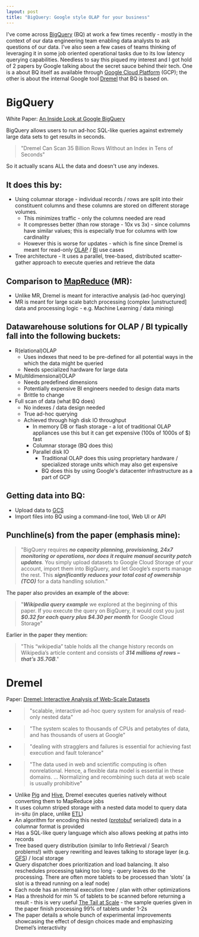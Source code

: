 ```yaml
---
layout: post
title: "BigQuery: Google style OLAP for your business"
---
```


I've come across [BigQuery](https://cloud.google.com/bigquery/) (BQ) at work a few times recently - mostly in the context of our data engineering team enabling data analysts to ask questions of our data. I've also seen a few cases of teams thinking of leveraging it in some job oriented operational tasks due to its low latency querying capabilities. Needless to say this piqued my interest and I got hold of 2 papers by Google talking about the secret sauce behind their tech. One is a about BQ itself as available through [Google Cloud Platform](https://cloud.google.com/) (GCP); the other is about the internal Google tool [Dremel](https://en.wikipedia.org/wiki/Dremel_(software)) that BQ is based on.

# BigQuery

White Paper: [An Inside Look at Google BigQuery](https://cloud.google.com/files/BigQueryTechnicalWP.pdf)

BigQuery allows users to run ad-hoc SQL-like queries against extremely large data sets to get results in seconds.

> "Dremel Can Scan 35 Billion Rows Without an Index in Tens of Seconds"

So it actually scans ALL the data and doesn't use any indexes.

## It does this by:

- Using columnar storage - individual records / rows are split into their constituent columns and these columns are stored on different storage volumes.
    - This minimizes traffic - only the columns needed are read
    - It compresses better (than row storage - 10x vs 3x) - since columns have similar values; this is especially true for columns with low cardinality
    - However this is worse for updates - which is fine since Dremel is meant for read-only [OLAP](https://en.wikipedia.org/wiki/Online_analytical_processing) / [BI](https://en.wikipedia.org/wiki/Business_intelligence) use cases
- Tree architecture - It uses a parallel, tree-based, distributed scatter-gather approach to execute queries and retrieve the data

## Comparison to [MapReduce](https://en.wikipedia.org/wiki/MapReduce) (MR):

- Unlike MR, Dremel is meant for interactive analysis (ad-hoc querying)
- MR is meant for large scale batch processing (complex [unstructured] data and processing logic - e.g. Machine Learning / data mining)

## Datawarehouse solutions for OLAP / BI typically fall into the following buckets:

- R(elational)OLAP
    - Uses indexes that need to be pre-defined for all potential ways in the which the data might be queried
    - Needs specialized hardware for large data
- M(ultildimensional)OLAP
    - Needs predefined dimensions
    - Potentially expensive BI engineers needed to design data marts
    - Brittle to change
- Full scan of data (what BQ does)
    - No indexes / data design needed
    - True ad-hoc querying
    - Achieved through high disk IO throughput
        - In memory DB or flash storage - a lot of traditional OLAP appliances use this but it can get expensive (100s of 1000s of $) fast
        - Columnar storage (BQ does this)
        - Parallel disk IO
            - Traditional OLAP does this using proprietary hardware / specialized storage units which may also get expensive
            - BQ does this by using Google's datacenter infrastructure as a part of GCP

## Getting data into BQ:

- Upload data to [GCS](https://cloud.google.com/storage/)
- Import files into BQ using a command-line tool, Web UI or API

## Punchline(s) from the paper (emphasis mine):

> "BigQuery requires ***no capacity planning, provisioning, 24x7 monitoring or operations, nor does it require manual security patch updates***. You simply upload datasets to Google Cloud Storage of your account, import them into BigQuery, and let Google’s experts manage the rest. This ***significantly reduces your total cost of ownership (TCO)*** for a data handling solution."

The paper also provides an example of the above:

> "***Wikipedia query example*** we explored at the beginning of this paper. If you execute the query on BigQuery, it would cost you just ***$0.32 for each query plus $4.30 per month*** for Google Cloud Storage"

Earlier in the paper they mention:

> "This “wikipedia” table holds all the change history records on Wikipedia’s
article content and consists of ***314 millions of rows – that’s 35.7GB***."

# Dremel

Paper: [Dremel: Interactive Analysis of Web-Scale Datasets](https://static.googleusercontent.com/media/research.google.com/en//pubs/archive/36632.pdf)

- > "scalable, interactive ad-hoc query system for analysis of read-only nested data"
- > "The system scales to thousands of CPUs and petabytes of data, and has thousands of users at Google"
- > "dealing with stragglers and failures is essential for achieving fast execution and fault tolerance"
- > "The data used in web and scientific computing is often nonrelational. Hence, a flexible data model is essential in these domains. … Normalizing and recombining such data at web scale is usually prohibitive"
- Unlike [Pig](https://en.wikipedia.org/wiki/Pig_(programming_tool)) and [Hive](https://en.wikipedia.org/wiki/Apache_Hive), Dremel executes queries natively without converting them to MapReduce jobs
- It uses column striped storage with a nested data model to query data in-situ (in place, unlike [ETL](https://en.wikipedia.org/wiki/Extract,_transform,_load))
- An algorithm for encoding this nested ([protobuf](https://en.wikipedia.org/wiki/Protocol_Buffers) serialized) data in a columnar format is provided
- Has a SQL-like query language which also allows peeking at paths into records
- Tree based query distribution (similar to Info Retrieval / Search problems!) with query rewriting and leaves talking to storage layer (e.g. [GFS](https://en.wikipedia.org/wiki/Google_File_System)) / local storage
- Query dispatcher does prioritization and load balancing. It also reschedules processing taking too long - query leaves do the processing. There are often more tablets to be processed than ‘slots’ (a slot is a thread running on a leaf node)
- Each node has an internal execution tree / plan with other optimizations
- Has a threshold for min % of tablets to be scanned before returning a result - this is very useful [The Tail at Scale](http://www.cs.duke.edu/courses/cps296.4/fall13/838-CloudPapers/dean_longtail.pdf) - the sample queries given in the paper finish processing 99% of tablets under 1-2s
- The paper details a whole bunch of experimental improvements showcasing the effect of design choices made and emphasizing Dremel’s interactivity

